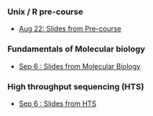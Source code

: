 ### Unix / R pre-course

* [Aug 22: Slides from Pre-course](https://github.com/lexnederbragt/INF-BIOx121/raw/2017/Lectures/010_unix_R.pdf)

### Fundamentals of Molecular biology

* [Sep 6 : Slides from Molecular Biology](https://github.com/lexnederbragt/INF-BIOx121/raw/2017/Lectures/Mod1_Day1_1_MolecularBiology.pptx)

### High throughput sequencing (HTS)
* [Sep 6 : Slides from HTS](https://github.com/lexnederbragt/INF-BIOx121/raw/2017/Lectures/Mod1_Day1_2_HTS.pdf)


